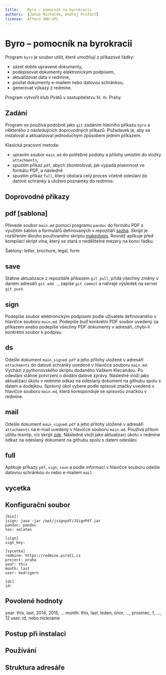 ```yaml
---
title:    Byro – pomocník na byrokracii
authors:  [Jakub Michálek, Ondřej Profant]
license:  Affero GNU-GPL
---
```



Byro – pomocník na byrokracii
============================

Program `byro` je soubor utilit, které umožňují z příkazové řádky:

* sázet dobře upravené dokumenty,
* podepisovat dokumenty elektronickým podpisem,
* aktualizovat data v redmine,
* posílat dokumenty e-mailem nebo datovou schránkou,
* generovat výkazy z redmine. 

Program vytvořil klub Pirátů v zastupitelstvu hl. m. Prahy.

Zadání
-------

Program se používá podobně jako `git` zadáním hlavního příkazu `byro` a některého z následujících doprovodných příkazů. Požadavek je, aby se instaloval a aktualizoval jednoduchým způsobem jedním příkazem.

Klasická pracovní metoda: 

* upravím soubor `main.md` do potřebné podoby a přílohy umístím do složky `attachments`, 
* spustím příkaz `pdf`, abych zkontroloval, jak vypadá písemnost ve formátu PDF, a následně 
* spustím příkaz `full`, který obstará celý proces včetně odeslání do datové schránky a uložení poznámky do redmine.


Doprovodné příkazy
--------

## pdf [sablona]

Převede soubor `main.md` pomocí programu `pandoc` do formátu PDF s využitím šablon a formulářů definovaných v repozitáři [sazba](https://github.com/jmichalek/sazba). Skript je rozšířením dlouho používaného skriptu [makedopis](https://github.com/jmichalek/sazba/blob/master/scripts/makedopis.sh). Rovněž aplikuje před kompilací skript vlna, který se stará o nedělitelné mezery na konci řádku.

Šablony: letter, brochure, legal, form

## save

Stáhne aktualizace z repozitáře příkazem `git pull`, přidá všechny změny v daném adresáři `git add .`, zapíše `git commit` a nahraje výsledek na server `git push`.

## sign

Podepíše soubor elektronickým podpisem podle uživatele definovaného v hlavičce souboru `main.md`. Podepíše buď konkrétní PDF soubor uvedený za příkazem anebo podepíše všechny PDF dokumenty v adresáři, chybí-li konkrétní soubor k podpisu.

## ds

Odešle dokument `main_signed.pdf` a jeho přílohy uložené v adresáři `attachments` do datové schránky uvedené v hlavičce souboru `main.md`. Vychází z pythonovského skriptu dodaného Vaškem Klecandou. Po odeslání stáhne potvrzení o dodání datové zprávy. Následně vloží jako aktualizaci úkolu v redmine odkaz na odeslaný dokument na githubu spolu s datem a dodejkou. Správný úkol vybere podle spisové značky uvedené v hlavičce souboru `main.md`, která koresponduje se spisovou značkou v redmine.

## mail

Odešle dokument `main_signed.pdf` a jeho přílohy uložené v adresáři `attachments` na e-mail uvedený v hlavičce souboru `main.md`. Používá přitom utilitu msmtp, viz skript [zde](https://github.com/jmichalek/gapisend/blob/master/sendmail.sh). Následně vloží jako aktualizaci úkolu v redmine odkaz na odeslaný dokument na githubu spolu s datem odeslání.

## full

Aplikuje příkazy `pdf`, `sign`, `save` a podle informací v hlavičce souboru odešle datovou schránkou `ds` nebo e-mailem `mail`. 


## vycetka

Konfigurační soubor
------------------

```
[bin]:
jsign: java -jar /opt/jsignpdf/JSignPdf.jar
pandoc: pandoc
tex: xelatex

[sign]
sign_key: 

[vycetka]
redmine: https://redmine.pirati.cz
project: praha
year: this
month: last
user: kedrigern

[ds]
id:
```

## Povolené hodnoty

year: this, last, 2014, 2015, ... 
month: this, last, leden, únor, ..., prosinec, 1, ..., 12
user: id, nebo nickname



Postup při instalaci
--------------------


Používání
---------

Struktura adresáře
------------------

